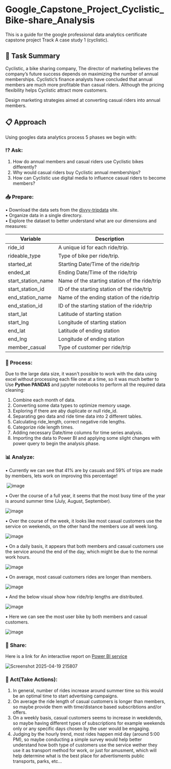 # Google_Capstone_Project_Cyclistic_Bike-share_Analysis

   This is a guide for the google professional data analytics certificate capstone project Track A case study 1 (cyclistic).

## :page_facing_up: Task Summary

   Cyclistic, a bike sharing company, The director of marketing believes the company’s future success depends on maximizing the number of annual memberships. 
Cyclistic’s finance analysts have concluded that annual members are much more profitable than casual riders. Although the pricing flexibility helps Cyclistic attract more customers.

Design marketing strategies aimed at converting casual riders into annual members.

## :clipboard: Approach

Using googles data analytics process 5 phases we begin with:

### :interrobang: Ask:

1. How do annual members and casual riders use Cyclistic bikes differently?
2. Why would casual riders buy Cyclistic annual memberships?
3. How can Cyclistic use digital media to influence casual riders to become members?

### :inbox_tray: Prepare:

• Download the data sets from the [divvy-tripdata](https://divvy-tripdata.s3.amazonaws.com/index.html) site. <br>
• Organize data in a single directory. <br>
• Explore the dataset to better understand what are our dimensions and measures: <br>

|  **Variable**       |  **Description**                                        |
|------------------   | --------------------------------------------------------|
| ride_id             | A unique id for each ride/trip.                         |
| rideable_type       | Type of bike per ride/trip.                             |
| started_at          | Starting Date/Time of the ride/trip                     |
| ended_at            | Ending Date/Time of the ride/trip                       |
| start_station_name  | Name of the starting station of the ride/trip           |
| start_station_id    | ID of the starting station of the ride/trip             |
| end_station_name    | Name of the ending station of the ride/trip             |
| end_station_id      | ID of the starting station of the ride/trip             |
| start_lat           | Latitude of starting station                            |
| start_lng           | Longitude of starting station                           |
| end_lat             | Latitude of ending station                              |
| end_lng             | Longitude of ending station                             |                            
| member_casual       | Type of customer per ride/trip                          |


### :arrows_counterclockwise: Process:

Due to the large data size, it wasn't possible to work with the data using excel without processing each file one at a time, so it was much better to Use **Python PANDAS** and jupyter notebooks to perform all the required data cleaning:

1.	Combine each month of data.
2.	Converting some data types to optimize memory usage.
3.	Exploring if there are aby duplicate or null ride_id.
4.	Separating geo data and ride time data into 2 different tables.
5.	Calculating ride_length, correct negative ride lengths.
6.	Categorize ride length times.
7.	Adding necessary Date/time columns for time series analysis.
8.	Importing the data to Power BI and applying some slight changes with power query to begin the analysis phase.


### :bar_chart: Analyze:

• Currently we can see that 41% are by casuals and 59% of trips are made by members, lets work on improving this percentage!

 ![image](https://github.com/user-attachments/assets/77820b50-5b2c-4b28-8f03-4ca670a46248)

 • Over the course of a full year, it seems that the most busy time of the year is around summer time (July, August, September).

 ![image](https://github.com/user-attachments/assets/a525deeb-9447-42cb-8087-77e236eca3ec)

 • Over the course of the week, it looks like most casual customers use the service on weekends, on the other hand the members use all week long.

 ![image](https://github.com/user-attachments/assets/d0285cd5-94f8-49f4-a594-fa5a709b9e03)

 • On a daily basis, it appears that both members and casual customers use the service around the end of the day, which might be due to the normal work hours.

 ![image](https://github.com/user-attachments/assets/4b170660-07bd-4872-b1c2-bb9e78c03653)

 • On average, most casual customers rides are longer than members.

 ![image](https://github.com/user-attachments/assets/7392768c-d3fe-4a35-adfd-41c6bf598f5d)

 • And the below visual show how ride/trip lengths are distributed.

 ![image](https://github.com/user-attachments/assets/c5726cc2-c183-4d1f-bb94-b338608f612f)

 • Here we can see the most user bike by both members and casual customers.

![image](https://github.com/user-attachments/assets/546af050-b976-4a3c-ba0a-ab02f1d5dc40)


### :loudspeaker: Share:

Here is a link for An interactive report on [Power BI service](https://app.powerbi.com/view?r=eyJrIjoiNjUxNjNmZDYtOTRhNi00ZDJhLWEzMzEtMWY0YmZjNzJhODIyIiwidCI6IjU5ZDRjODc4LTE4NTEtNDFkNC05ZmVmLTY5MzE2ODYyMjI5OCJ9)

![Screenshot 2025-04-19 215807](https://github.com/user-attachments/assets/efb6f451-ffe6-4dbf-8f1d-4c59c682a071)

### :pencil: Act(Take Actions):

1. In general, number of rides increase around summer time so this would be an optimal time to start advertising campaigns.
2. On average the ride length of casual customers is longer than members, so maybe provide them with time/distance based subscribtions and/or offers.
3. On a weekly basis, casual customers seems to increase in weekdends, so maybe having different types of subscriptions for example weekends only or any specific days chosen by the user would be engaging.
4. Judging by the hourly trend, most rides happen mid day (around 5:00 PM), so maybe conducting a simple survey would help better understand how both type of customers use the service wether they use it as transport method for work, or just for amusment, which will help determine what is the best place for advertisments public transports, parks, etc...























